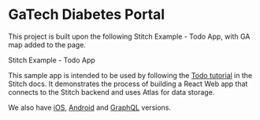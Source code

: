 # GaTech Diabetes Portal

This project is built upon the following Stitch Example - Todo App, with GA map added to the page.

Stitch Example - Todo App

This sample app is intended to be used by following the 
[Todo tutorial](https://docs.mongodb.com/stitch/tutorials/todo-overview/) in the 
Stitch docs. It demonstrates the process of building a React Web app that 
connects to the Stitch backend and uses Atlas for data storage. 

We also have [iOS](https://github.com/mongodb-university/stitch-tutorial-todo-ios),
[Android](https://github.com/mongodb-university/stitch-tutorial-todo-android) and
[GraphQL](https://github.com/mongodb-university/stitch-tutorial-todo-graphql)
versions.

